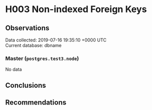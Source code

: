 # H003 Non-indexed Foreign Keys #

## Observations ##
Data collected: 2019-07-16 19:35:10 +0000 UTC  
Current database: dbname  

### Master (`postgres.test3.node`) ###


No data


## Conclusions ##


## Recommendations ##

